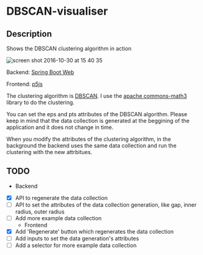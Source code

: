 # DBSCAN-visualiser
## Description
Shows the DBSCAN clustering algorithm in action

![screen shot 2016-10-30 at 15 40 35](https://cloud.githubusercontent.com/assets/1894992/19837753/4f1b66c2-9eb8-11e6-833c-238e1ca4e953.png)

Backend: [Spring Boot Web](https://projects.spring.io/spring-boot/)

Frontend: [p5js](https://p5js.org/)

The clustering algorithm is [DBSCAN](https://en.wikipedia.org/wiki/DBSCAN). I use the [apache commons-math3](http://commons.apache.org/proper/commons-math/userguide/ml.html#clustering) library to do the clustering.

You can set the eps and pts attributes of the DBSCAN algorithm. Please keep in mind that the data collection is generated at the beggining of the application and it does not change in time.

When you modify the attributes of the clustering algorithm, in the background the backend uses the same data collection and run the clustering with the new attrbitues.

## TODO
   * Backend
- [X] API to regenerate the data collection
- [ ] API to set the attributes of the data collection generation, like gap, inner radius, outer radius
- [ ] Add more example data collection
   * Frontend
- [X] Add 'Regenerate' button which regenerates the data collection
- [ ] Add inputs to set the data generation's attributes
- [ ] Add a selector for more example data collection
